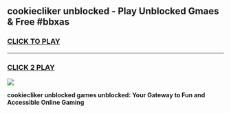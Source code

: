 
## cookiecliker unblocked - Play Unblocked Gmaes & Free #bbxas
<h3>
<a href="https://news.freeplayer.one?title=cookiecliker_unblocked&ref=26F">CLICK TO PLAY</a></h3>
<hr>

<h3>
<a href="https://news.freeplayer.one?title=cookiecliker_unblocked&ref=26F">CLICK 2 PLAY</a>
  
</h3>

<a href="https://news.freeplayer.one?title=cookiecliker_unblocked&ref=26F/"><img src="https://clearcache.store/games.png"></a>


**cookiecliker unblocked games unblocked: Your Gateway to Fun and Accessible Online Gaming**
